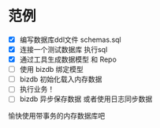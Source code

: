 # 范例 

- [x] 编写数据库ddl文件 schemas.sql
- [x] 连接一个测试数据库 执行sql 
- [x] 通过工具生成数据模型 和 Repo 
- [ ] 使用 bizdb 绑定模型
- [ ] bizdb 初始化载入内存数据
- [ ] 执行业务！
- [ ] bizdb 异步保存数据 或者使用日志同步数据

愉快使用带事务的内存数据库吧
